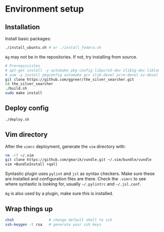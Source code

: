 Environment setup
=================

Installation
------------
Install basic packages:
```bash
./install_ubuntu.sh # or ./install_fedora.sh
```
`Ag` may not be in the repositories. If not, try installing from source.
```bash
# Prerequisistes
# apt-get install -y automake pkg-config libpcre3-dev zlib1g-dev liblzma-dev
# yum -y install pkgconfig automake gcc zlib-devel pcre-devel xz-devel
git clone https://github.com/ggreer/the_silver_searcher.git
cd the_silver_searcher
./build.sh
sudo make install
```

Deploy config
-------------
```bash
./deploy.sh
```

Vim directory
-------------
After the `vimrc` deployment, generate the `vim` directory with:
```bash
rm -rf ~/.vim
git clone https://github.com/gmarik/vundle.git ~/.vim/bundle/vundle
vim +BundleInstall +qall
```
Syntastic plugin uses `pylint` and `jsl` as syntax checkers. Make sure these are
installed and configuration files are there. Check the `.vimrc` to see
where syntastic is looking for, usually `~/.pylintrc` and `~/.jsl.conf`.

`Ag` is also used by a plugin, make sure this is installed.

Wrap things up
--------------

```bash
chsh                # change default shell to zsh
ssh-keygen -t rsa   # generate your ssh keys
```

